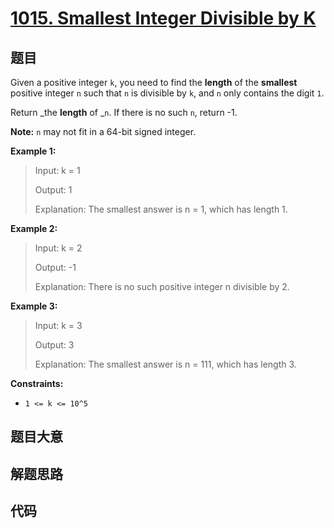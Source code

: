 # [1015. Smallest Integer Divisible by K](https://leetcode.com/problems/smallest-integer-divisible-by-k/)

## 题目

Given a positive integer `k`, you need to find the **length** of the
**smallest** positive integer `n` such that `n` is divisible by `k`, and `n`
only contains the digit `1`.

Return _the **length** of _`n`. If there is no such `n`, return -1.

**Note:** `n` may not fit in a 64-bit signed integer.

**Example 1:**

> Input: k = 1
>
> Output: 1
>
> Explanation: The smallest answer is n = 1, which has length 1.

**Example 2:**

> Input: k = 2
>
> Output: -1
>
> Explanation: There is no such positive integer n divisible by 2.

**Example 3:**

> Input: k = 3
>
> Output: 3
>
> Explanation: The smallest answer is n = 111, which has length 3.

**Constraints:**

- `1 <= k <= 10^5`

## 题目大意

## 解题思路

## 代码

```javascript

```
